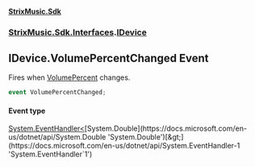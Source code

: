 #### [StrixMusic.Sdk](./index.md 'index')
### [StrixMusic.Sdk.Interfaces](./StrixMusic-Sdk-Interfaces.md 'StrixMusic.Sdk.Interfaces').[IDevice](./StrixMusic-Sdk-Interfaces-IDevice.md 'StrixMusic.Sdk.Interfaces.IDevice')
## IDevice.VolumePercentChanged Event
Fires when [VolumePercent](./StrixMusic-Sdk-Interfaces-IDevice-VolumePercent.md 'StrixMusic.Sdk.Interfaces.IDevice.VolumePercent') changes.  
```csharp
event VolumePercentChanged;
```
#### Event type
[System.EventHandler&lt;](https://docs.microsoft.com/en-us/dotnet/api/System.EventHandler-1 'System.EventHandler`1')[System.Double](https://docs.microsoft.com/en-us/dotnet/api/System.Double 'System.Double')[&gt;](https://docs.microsoft.com/en-us/dotnet/api/System.EventHandler-1 'System.EventHandler`1')
